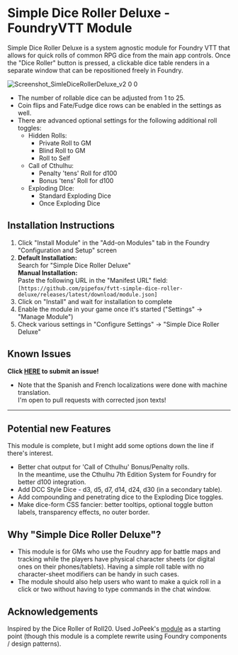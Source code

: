 # Simple Dice Roller Deluxe - FoundryVTT Module

Simple Dice Roller Deluxe is a system agnostic module for Foundry VTT that allows for quick rolls of common RPG dice from the main app controls.
Once the "Dice Roller" button is pressed, a clickable dice table renders in a separate window that can be repositioned freely in Foundry.

![Screenshot_SimleDiceRollerDeluxe_v2 0 0](https://github.com/pipefox/fvtt-simple-dice-roller-deluxe/assets/15308352/5562e183-fe01-470d-b234-f26f7e785938)

* The number of rollable dice can be adjusted from 1 to 25.
* Coin flips and Fate/Fudge dice rows can be enabled in the settings as well.
* There are advanced optional settings for the following additional roll toggles:
  * Hidden Rolls:
    * Private Roll to GM
    * Blind Roll to GM
    * Roll to Self
  * Call of Cthulhu:
    * Penalty 'tens' Roll for d100
    * Bonus 'tens' Roll for d100
  * Exploding DIce:
    * Standard Exploding Dice
    * Once Exploding Dice

## Installation Instructions
1. Click "Install Module" in the "Add-on Modules" tab in the Foundry "Configuration and Setup" screen
2. **Default Installation:** <br/>Search for "Simple Dice Roller Deluxe"<br/>
   **Manual Installation:** <br/> Paste the following URL in the "Manifest URL" field:<br/>`[https://github.com/pipefox/fvtt-simple-dice-roller-deluxe/releases/latest/download/module.json]`
4. Click on "Install" and wait for installation to complete
5. Enable the module in your game once it's started ("Settings" -> "Manage Module")
6. Check various settings in "Configure Settings" -> "Simple Dice Roller Deluxe"

## Known Issues
**Click [HERE](https://github.com/pipefox/fvtt-simple-dice-roller-deluxe/issues/new/choose) to submit an issue!**
* Note that the Spanish and French localizations were done with machine translation.<br>
I'm open to pull requests with corrected json texts!

<hr/>

## Potential new Features
This module is complete, but I might add some options down the line if there's interest.
* Better chat output for 'Call of Cthulhu' Bonus/Penalty rolls.<br>In the meantime, use the Cthulhu 7th Edition System for Foundry for better d100 integration.
* Add DCC Style Dice - d3, d5, d7, d14, d24, d30 (in a secondary table).
* Add compounding and penetrating dice to the Exploding Dice toggles.
* Make dice-form CSS fancier: better tooltips, optional toggle button labels, transparency effects, no outer border.

## Why "Simple Dice Roller Deluxe"?
* This module is for GMs who use the Foudnry app for battle maps and tracking while the players have physical character sheets (or digital ones on their phones/tablets). Having a simple roll table with no character-sheet modifiers can be handy in such cases.
* The module should also help users who want to make a quick roll in a click or two without having to type commands in the chat window.

## Acknowledgements
Inspired by the Dice Roller of Roll20. Used JoPeek's [module](https://github.com/jopeek/fvtt-simple-dice-roller/) as a starting point (though this module is a complete rewrite using Foundry components / design patterns).
